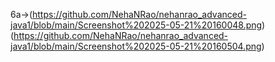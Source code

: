6a->(https://github.com/NehaNRao/nehanrao_advanced-java1/blob/main/Screenshot%202025-05-21%20160048.png)
(https://github.com/NehaNRao/nehanrao_advanced-java1/blob/main/Screenshot%202025-05-21%20160504.png)
